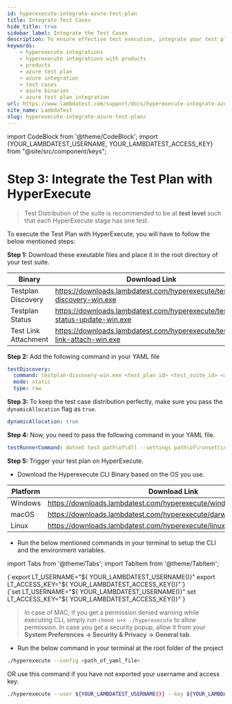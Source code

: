 ```yaml
---
id: hyperexecute-integrate-azure-test-plan
title: Integrate Test Cases 
hide_title: true
sidebar_label: Integrate the Test Cases
description: To ensure effective test execution, integrate your test plan with HyperExecute by downloading the required executable files, configuring YAML files, and starting your test plan.
keywords:
    - hyperexecute integrations
    - hyperexecute integrations with products
    - products
    - azure test plan
    - azure integration
    - test cases
    - azure binaries
    - azure test plan integration
url: https://www.lambdatest.com/support/docs/hyperexecute-integrate-azure-test-plan/
site_name: LambdaTest
slug: hyperexecute-integrate-azure-test-plan/
---
```


import CodeBlock from '@theme/CodeBlock';
import {YOUR_LAMBDATEST_USERNAME, YOUR_LAMBDATEST_ACCESS_KEY} from "@site/src/component/keys";

<script type="application/ld+json"
      dangerouslySetInnerHTML={{ __html: JSON.stringify({
       "@context": "https://schema.org",
        "@type": "BreadcrumbList",
        "itemListElement": [{
          "@type": "ListItem",
          "position": 1,
          "name": "Home",
          "item": "https://www.lambdatest.com"
        },{
          "@type": "ListItem",
          "position": 2,
          "name": "Support",
          "item": "https://www.lambdatest.com/support/docs/"
        },{
          "@type": "ListItem",
          "position": 3,
          "name": "Azure Test Plan Integration with HyperExecute",
          "item": "https://www.lambdatest.com/support/docs/hyperexecute-integrate-azure-test-plan/"
        }]
      })
    }}
></script>

# Step 3: Integrate the Test Plan with HyperExecute

> Test Distribution of the suite is recommended to be at **test level** such that each HyperExecute stage has one test.

To execute the Test Plan with HyperExecute, you will have to follow the below mentioned steps:

**Step 1:** Download these exeutable files and place it in the root directory of your test suite.

| Binary | Download Link |
|--------|---------------|
| Testplan Discovery | https://downloads.lambdatest.com/hyperexecute/testplan-discovery-win.exe |
| Testplan Status | https://downloads.lambdatest.com/hyperexecute/testplan-status-update-win.exe |
| Test Link Attachment | https://downloads.lambdatest.com/hyperexecute/test-link-attach-win.exe |

**Step 2:** Add the following command in your YAML file

```yaml
testDiscovery:
  command: testplan-discovery-win.exe <test_plan_id> <test_suite_id> <azure_org> <azure_project> <azure_access_token>
  mode: static
  type: raw
```

**Step 3:** To keep the test case distribution perfectly, make sure you pass the `dynamicAllocation` flag as `true`.

```yaml
dynamicAllocation: true
```

**Step 4:** Now, you need to pass the following command in your YAML file. 

```yaml
testRunnerCommand: dotnet test path\of\dll --settings path\of\runsettings --filter '"Name=$test"' ; ./testplan-status-update-win.exe <testplan_id> <test_suite_id> <azure_org> <azure_project> <azure_access_token> <lt_username> <lt_access_key> ; ./test-link-attach-win.exe <azure_org_name> <azure_project_name> <azure_access_token>
```

**Step 5:** Trigger your test plan on HyperExecute.

- Download the Hyperexecute CLI Binary based on the OS you use.

| Platform | Download Link |
|-----------|--------------|
| Windows |	https://downloads.lambdatest.com/hyperexecute/windows/hyperexecute.exe |
| macOS |	https://downloads.lambdatest.com/hyperexecute/darwin/hyperexecute |
| Linux |	https://downloads.lambdatest.com/hyperexecute/linux/hyperexecute |

- Run the below mentioned commands in your terminal to setup the CLI and the environment variables.

import Tabs from '@theme/Tabs';
import TabItem from '@theme/TabItem';

<Tabs className="docs__val">

<TabItem value="bash" label="Linux / MacOS" default>

  <div className="lambdatest__codeblock">
    <CodeBlock className="language-bash">
  {`export LT_USERNAME="${ YOUR_LAMBDATEST_USERNAME()}"
export LT_ACCESS_KEY="${ YOUR_LAMBDATEST_ACCESS_KEY()}"`}
  </CodeBlock>
</div>

</TabItem>

<TabItem value="powershell" label="Windows" default>

  <div className="lambdatest__codeblock">
    <CodeBlock className="language-powershell">
  {`set LT_USERNAME="${ YOUR_LAMBDATEST_USERNAME()}"
set LT_ACCESS_KEY="${ YOUR_LAMBDATEST_ACCESS_KEY()}"`}
  </CodeBlock>
</div>

</TabItem>
</Tabs>

> In case of MAC, if you get a permission denied warning while executing CLI, simply run `chmod u+x ./hyperexecute` to allow permission. In case you get a security popup, allow it from your **System Preferences → Security & Privacy → General tab**.

- Run the below command in your terminal at the root folder of the project

```bash
./hyperexecute --config <path_of_yaml_file>
```

OR use this command if you have not exported your username and access key.

```bash
./hyperexecute --user ${YOUR_LAMBDATEST_USERNAME()} --key ${YOUR_LAMBDATEST_ACCESS_KEY()} --config YOUR_YAML_FILE
```